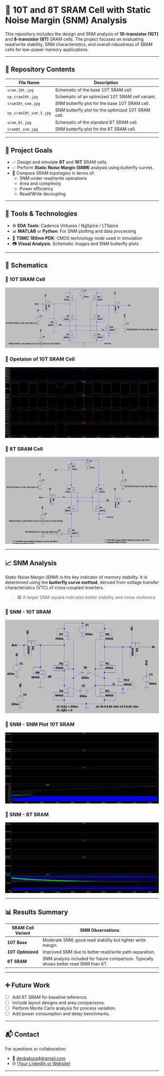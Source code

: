 # 🧠 10T and 8T SRAM Cell with Static Noise Margin (SNM) Analysis

This repository includes the design and SNM analysis of **10-transistor (10T)** and **8-transistor (8T)** SRAM cells. The project focuses on evaluating read/write stability, SNM characteristics, and overall robustness of SRAM cells for low-power memory applications.

---

## 📁 Repository Contents

| File Name                  | Description |
|---------------------------|-------------|
| `sram_10t.jpg`            | Schematic of the base 10T SRAM cell. |
| `op_sram10t.jpg`          | Schematic of an optimized 10T SRAM cell variant. |
| `sram10t_snm.jpg`         | SNM butterfly plot for the base 10T SRAM cell. |
| `op_sram10t_snm_3.jpg`    | SNM butterfly plot for the optimized 10T SRAM cell. |
| `sram_8t.jpg`             | Schematic of the standard 8T SRAM cell. |
| `sram8t_snm.jpg`          | SNM butterfly plot for the 8T SRAM cell. |

---

## 🎯 Project Goals

- ✅ Design and simulate **8T** and **10T** SRAM cells.
- ✅ Perform **Static Noise Margin (SNM)** analysis using butterfly curves.
- 🔄 Compare SRAM topologies in terms of:
  - SNM under read/write operations
  - Area and complexity
  - Power efficiency
  - Read/Write decoupling

---

## 🧪 Tools & Technologies

- ⚙️ **EDA Tools**: Cadence Virtuoso / NgSpice / LTSpice
- 📊 **MATLAB** or **Python**: For SNM plotting and data processing
- 🧱 **TSMC 180nm PDK**: CMOS technology node used in simulation
- 📷 **Visual Analysis**: Schematic images and SNM butterfly plots

---

## 📐 Schematics

### 🔹 10T SRAM Cell

![image alt](https://github.com/devman6297/CMOS-Projects-/blob/main/Sramm_10t/sram_10t.jpg?raw=true)

### 🔹 Opetaion of 10T SRAM Cell

![image alt](https://github.com/devman6297/CMOS-Projects-/blob/main/Sramm_10t/op_sram10t.jpg?raw=true)

### 🔹 8T SRAM Cell

![image alt](https://github.com/devman6297/CMOS-Projects-/blob/main/Sramm_8t/sram_8t.jpg?raw=true)

---

## 📈 SNM Analysis

Static Noise Margin (SNM) is the key indicator of memory stability. It is determined using the **butterfly curve method**, derived from voltage transfer characteristics (VTC) of cross-coupled inverters.

> 🟩 A larger SNM square indicates better stability and noise resilience.

### 🔹 SNM - 10T SRAM

![image alt](https://github.com/devman6297/CMOS-Projects-/blob/main/Sramm_10t/sram10t_snm.jpg?raw=true)

### 🔹 SNM - SNM Plot 10T SRAM

![immage alt](https://github.com/devman6297/CMOS-Projects-/blob/main/Sramm_10t/op_sram10t_snm_3.jpg?raw=true)

### 🔹 SNM - 8T SRAM

![image alt](https://github.com/devman6297/CMOS-Projects-/blob/main/Sramm_8t/op_sram8t_snm_2.jpg?raw=true)

---

## 📊 Results Summary

| SRAM Cell Variant | SNM Observations |
|-------------------|------------------|
| **10T Base**      | Moderate SNM; good read stability but tighter write margin. |
| **10T Optimized** | Improved SNM due to better read/write path separation. |
| **8T SRAM**       | SNM analysis included for future comparison. Typically shows better read SNM than 6T. |

---

## ➕ Future Work

- [ ] Add 6T SRAM for baseline reference.
- [ ] Include layout designs and area comparisons.
- [ ] Perform Monte Carlo analysis for process variation.
- [ ] Add power consumption and delay benchmarks.

---

## 📬 Contact

For questions or collaboration:

- 📧 [devbakura4@gmail.com](devbakura4@gmail.com)
- 🌐 [[Your LinkedIn or Website](https://www.linkedin.com/in/neil-rudra-mukherjee-668716248/)]

---


